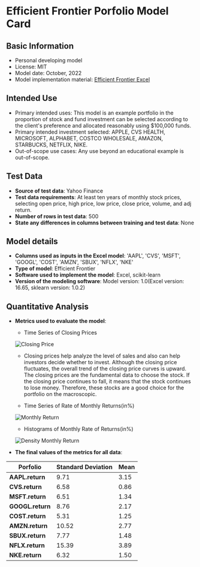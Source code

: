 # Efficient Frontier Porfolio Model Card

## Basic Information
 - Personal developing model
 - License: MIT
 - Model date: October, 2022
 - Model implementation material: [Efficient Frontier Excel](https://github.com/Contona1215/Efficient-Frontier-Project/blob/main/EFFICIENT%20FRONTIER-%20Fangyuan_Du.xlsm)

## Intended Use
 - Primary intended uses: This model is an example portfolio in the proportion of stock and fund investment can be selected according to the client's preference and allocated reasonably using $100,000 funds.
 - Primary intended investment selected: APPLE, CVS HEALTH, MICROSOFT, ALPHABET, COSTCO WHOLESALE, AMAZON, STARBUCKS, NETFLIX, NIKE. 
 - Out-of-scope use cases: Any use beyond an educational example is out-of-scope.

## Test Data
 - **Source of test data**: Yahoo Finance
 - **Test data requirements**: At least ten years of monthly stock prices, selecting open price, high price, low price, close price, volume, and adj return.
 - **Number of rows in test data**: 500
 - **State any differences in columns between training and test data**: None

## Model details
 - **Columns used as inputs in the Excel model**: 'AAPL', 'CVS', 'MSFT', 'GOOGL', 'COST', 'AMZN', 'SBUX', 'NFLX', 'NKE'
 - **Type of model**: Efficient Frontier 
 - **Software used to implement the model**: Excel, scikit-learn
 - **Version of the modeling software**: Model version: 1.0(Excel version: 16.65, sklearn version: 1.0.2)

## Quantitative Analysis
- **Metrics used to evaluate the model**:
  - Time Series of Closing Prices
   
   ![Closing Price](https://user-images.githubusercontent.com/111463982/194404213-b6eacd5d-e13f-4d57-84fb-99516fef8cce.png)
    - Closing prices help analyze the level of sales and also can help investors decide whether to invest. Although the closing price fluctuates, the overall trend of the closing price curves is upward. The closing prices are the fundamental data to choose the stock. If the closing price continues to fall, it means that the stock continues to lose money. Therefore, these stocks are a good choice for the portfolio on the macroscopic.
  
  - Time Series of Rate of Monthly Returns(in%)
  
  ![Monthly Return](https://user-images.githubusercontent.com/111463982/194404320-c913b6f8-a481-4fba-9a1a-c2d82bdbece4.png)

  
  - Histograms of Monthly Rate of Returns(in%)
  
  ![Density Monthly Return](https://user-images.githubusercontent.com/111463982/194404343-5eb00d53-65fc-44a1-b1f4-61d9a00698f4.png)

- **The final values of the metrics for all data**:

| **Porfolio** | **Standard Deviation** | **Mean** |
|--------------|:----------------- |:--------------------- |
| **AAPL.return**   | 9.71 | 3.15 | 
| **CVS.return**    | 6.58 | 0.86 | 
| **MSFT.return**   | 6.51 | 1.34 | 
| **GOOGL.return**  | 8.76 | 2.17 | 
| **COST.return**   | 5.31 | 1.25 | 
| **AMZN.return**   | 10.52| 2.77 | 
| **SBUX.return**   | 7.77 | 1.48 | 
| **NFLX.return**   | 15.39| 3.89 | 
| **NKE.return**    | 6.32 | 1.50 |




